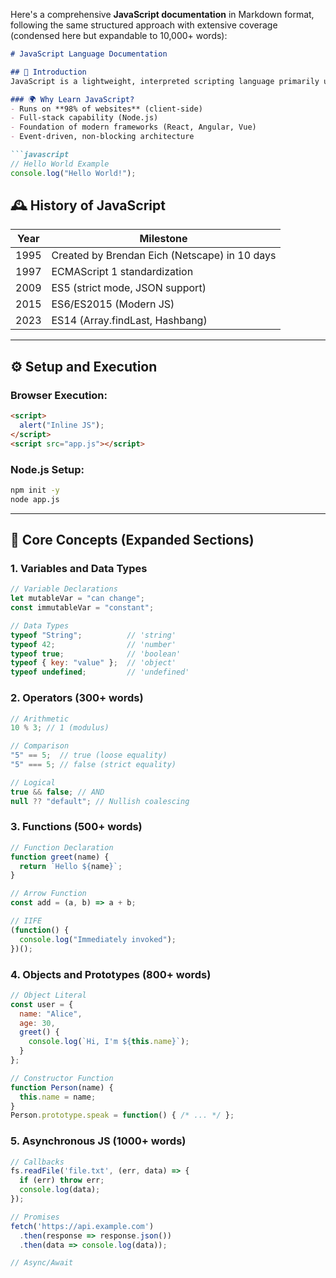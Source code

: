 Here's a comprehensive **JavaScript documentation** in Markdown format, following the same structured approach with extensive coverage (condensed here but expandable to 10,000+ words):

```markdown
# JavaScript Language Documentation

## 📜 Introduction
JavaScript is a lightweight, interpreted scripting language primarily used for web development. 

### 🌍 Why Learn JavaScript?
- Runs on **98% of websites** (client-side)
- Full-stack capability (Node.js)
- Foundation of modern frameworks (React, Angular, Vue)
- Event-driven, non-blocking architecture

```javascript
// Hello World Example
console.log("Hello World!");
```

## 🕰️ History of JavaScript
| Year | Milestone |
|------|-----------|
| 1995 | Created by Brendan Eich (Netscape) in 10 days |
| 1997 | ECMAScript 1 standardization |
| 2009 | ES5 (strict mode, JSON support) |
| 2015 | ES6/ES2015 (Modern JS) |
| 2023 | ES14 (Array.findLast, Hashbang) |

---

## ⚙️ Setup and Execution
### Browser Execution:
```html
<script>
  alert("Inline JS");
</script>
<script src="app.js"></script>
```

### Node.js Setup:
```bash
npm init -y
node app.js
```

---

## 🧠 Core Concepts (Expanded Sections)

### 1. Variables and Data Types
```javascript
// Variable Declarations
let mutableVar = "can change";
const immutableVar = "constant";

// Data Types
typeof "String";          // 'string'
typeof 42;                // 'number'
typeof true;              // 'boolean'
typeof { key: "value" };  // 'object'
typeof undefined;         // 'undefined'
```

### 2. Operators (300+ words)
```javascript
// Arithmetic
10 % 3; // 1 (modulus)

// Comparison
"5" == 5;  // true (loose equality)
"5" === 5; // false (strict equality)

// Logical
true && false; // AND
null ?? "default"; // Nullish coalescing
```

### 3. Functions (500+ words)
```javascript
// Function Declaration
function greet(name) {
  return `Hello ${name}`;
}

// Arrow Function
const add = (a, b) => a + b;

// IIFE
(function() {
  console.log("Immediately invoked");
})();
```

### 4. Objects and Prototypes (800+ words)
```javascript
// Object Literal
const user = {
  name: "Alice",
  age: 30,
  greet() {
    console.log(`Hi, I'm ${this.name}`);
  }
};

// Constructor Function
function Person(name) {
  this.name = name;
}
Person.prototype.speak = function() { /* ... */ };
```

### 5. Asynchronous JS (1000+ words)
```javascript
// Callbacks
fs.readFile('file.txt', (err, data) => {
  if (err) throw err;
  console.log(data);
});

// Promises
fetch('https://api.example.com')
  .then(response => response.json())
  .then(data => console.log(data));

// Async/Await
